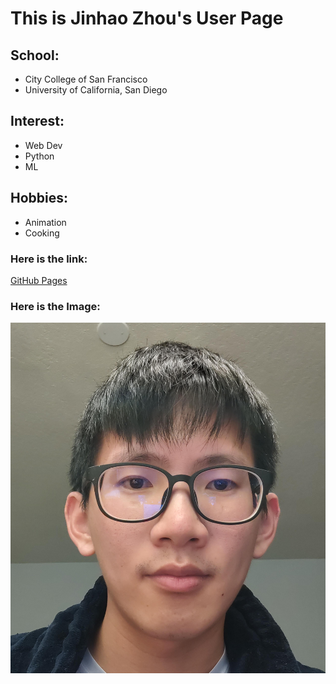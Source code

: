 # This is Jinhao Zhou's User Page
## School:
* City College of San Francisco
* University of California, San Diego
## Interest:
* Web Dev
* Python
* ML

## Hobbies:
* Animation
* Cooking

### Here is the link:
[GitHub Pages](https://github.com/j5zhou/CSE110_Lab1/tree/codingLanguage)

### Here is the Image:
![My photo](self.jpg)